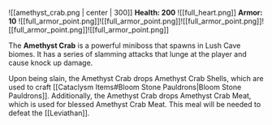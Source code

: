 ![[amethyst_crab.png | center | 300]]
**Health: 200** ![[full_heart.png]]
**Armor: 10** ![[full_armor_point.png]]![[full_armor_point.png]]![[full_armor_point.png]]![[full_armor_point.png]]![[full_armor_point.png]]

The **Amethyst Crab** is a powerful miniboss that spawns in Lush Cave biomes. It has a series of slamming attacks that lunge at the player and cause knock up damage.

Upon being slain, the Amethyst Crab drops Amethyst Crab Shells, which are used to craft [[Cataclysm Items#Bloom Stone Pauldrons|Bloom Stone Pauldrons]]. Additionally, the Amethyst Crab drops Amethyst Crab Meat, which is used for blessed Amethyst Crab Meat. This meal will be needed to defeat the [[Leviathan]].
